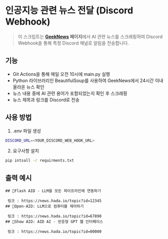 # 인공지능 관련 뉴스 전달 (Discord Webhook)

> 이 스크립트는 **[GeekNews](https://news.hada.io/new) 페이지**에서 AI 관련 뉴스를 스크래핑하여 Discord Webhook을 통해 특정 Discord 채널로 알림을 전송합니다.

## 기능

- Git Actions을 통해 매일 오전 10시에 main.py 실행
- Python 라이브러리인 BeautifulSoup를 사용하여 GeekNews에서 24시간 이내 올라온 뉴스 확인
- 뉴스 내용 중에 AI 관련 용어가 포함되었는지 확인 후 스크래핑
- 뉴스 제목과 링크를 Discord로 전송

## 사용 방법

1. .env 파일 생성

```bash
DISCORD_URL=<YOUR_DISCORD_WEB_HOOK_URL>
```

2. 요구사항 설치

```bash
pip intsall -r requirments.txt
```

## 출력 예시

```
## 📎Flash AID - LLM을 모든 파이프라인에 연동하기

 링크 : https://news.hada.io/topic?id=12345
## 📎Open-AID: LLM으로 컴퓨터를 제어하기

 링크 : https://news.hada.io/topic?id=67890
## 📎Show AID: AID AI - 반응형 GPT 웹 인터페이스

 링크 : https://news.hada.io/topic?id=00000
```

